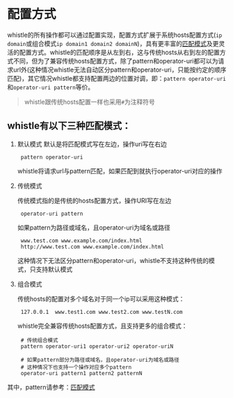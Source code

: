 # 配置方式

whistle的所有操作都可以通过配置实现，配置方式扩展于系统hosts配置方式(`ip domain`或组合模式`ip domain1 domain2 domainN`)，具有更丰富的[匹配模式](pattern.html)及更灵活的配置方式。whistle的匹配顺序是从左到右，这与传统hosts从右到左的配置方式不同，但为了兼容传统hosts配置方式，除了pattern和operator-uri都可以为请求url外(这种情况whistle无法自动区分pattern和operator-uri，只能按约定的顺序匹配)，其它情况whistle都支持配置两边的位置对调，即：`pattern operator-uri`和`operator-uri pattern`等价。

> whistle跟传统hosts配置一样也采用`#`为注释符号


## whistle有以下三种匹配模式：

1. 默认模式
	默认是将匹配模式写在左边，操作uri写在右边
	
		pattern operator-uri
		
	whistle将请求url与pattern匹配，如果匹配到就执行operator-uri对应的操作

2. 传统模式

	传统模式指的是传统的hosts配置方式，操作URI写在左边
	
		operator-uri pattern
		
	如果pattern为路径或域名，且operator-uri为域名或路径
	
		www.test.com www.example.com/index.html
		http://www.test.com www.example.com/index.html
		
	这种情况下无法区分pattern和operator-uri，whistle不支持这种传统的模式，只支持默认模式
	
3. 组合模式

	传统hosts的配置对多个域名对于同一个ip可以采用这种模式：
	
		127.0.0.1  www.test1.com www.test2.com www.testN.com
		
	whistle完全兼容传统hosts配置方式，且支持更多的组合模式：
	
		# 传统组合模式
		pattern operator-uri1 operator-uri2 operator-uriN
		
		# 如果pattern部分为路径或域名，且operator-uri为域名或路径
		# 这种情况下也支持一个操作对应多个pattern
		operator-uri pattern1 pattern2 patternN
		
其中，pattern请参考：[匹配模式](pattern.html)
